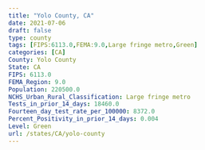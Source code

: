 ```yaml
---
title: "Yolo County, CA"
date: 2021-07-06
draft: false
type: county
tags: [FIPS:6113.0,FEMA:9.0,Large fringe metro,Green]
categories: [CA]
County: Yolo County
State: CA
FIPS: 6113.0
FEMA_Region: 9.0
Population: 220500.0
NCHS_Urban_Rural_Classification: Large fringe metro
Tests_in_prior_14_days: 18460.0
Fourteen_day_test_rate_per_100000: 8372.0
Percent_Positivity_in_prior_14_days: 0.004
Level: Green
url: /states/CA/yolo-county
---
```



